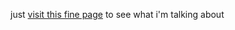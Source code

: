 just [visit this fine page](http://evanhahn.github.io/English-text-highlighting/) to see what i'm talking about